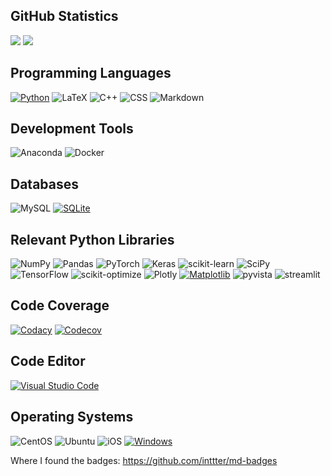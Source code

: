 ## GitHub Statistics
![](https://github-readme-streak-stats.herokuapp.com/?user=leondeligny&theme=dark&hide_border=false)
![](https://github-readme-stats.vercel.app/api?username=leondeligny&theme=dark&hide_border=false&include_all_commits=true&count_private=true)

## Programming Languages
[![Python](https://img.shields.io/badge/Python-3776AB?logo=python&logoColor=fff)](#)
![LaTeX](https://img.shields.io/badge/latex-%23008080.svg?style=flat&logo=latex&logoColor=white) 
![C++](https://img.shields.io/badge/C%2B%2B-00599C?style=flat&logo=c%2B%2B&logoColor=white)
![CSS](https://img.shields.io/badge/Tailwind_CSS-06B6D4?style=flat&logo=tailwind-css&logoColor=white)
![Markdown](https://img.shields.io/badge/markdown-%23000000.svg?style=flat&logo=markdown&logoColor=white)

## Development Tools
![Anaconda](https://img.shields.io/badge/Anaconda-%2344A833.svg?style=flat&logo=anaconda&logoColor=white)
![Docker](https://img.shields.io/badge/docker-%230db7ed.svg?style=flat&logo=docker&logoColor=white)

## Databases
![MySQL](https://img.shields.io/badge/mysql-%2300f.svg?style=flat&logo=mysql&logoColor=white)
[![SQLite](https://img.shields.io/badge/SQLite-%2307405e.svg?logo=sqlite&logoColor=white)](#)

## Relevant Python Libraries
![NumPy](https://img.shields.io/badge/numpy-%23013243.svg?style=flat&logo=numpy&logoColor=white)
![Pandas](https://img.shields.io/badge/pandas-%23150458.svg?style=flat&logo=pandas&logoColor=white)
![PyTorch](https://img.shields.io/badge/PyTorch-%23EE4C2C.svg?style=flat&logo=PyTorch&logoColor=white)
![Keras](https://img.shields.io/badge/Keras-%23D00000.svg?style=flat&logo=Keras&logoColor=white)
![scikit-learn](https://img.shields.io/badge/scikit--learn-%23F7931E.svg?style=flat&logo=scikit-learn&logoColor=white)
![SciPy](https://img.shields.io/badge/SciPy-%230C55A5.svg?style=flat&logo=scipy&logoColor=%white)
![TensorFlow](https://img.shields.io/badge/TensorFlow-%23FF6F00.svg?style=flat&logo=TensorFlow&logoColor=white) 
![scikit-optimize](https://img.shields.io/badge/scikit--optimize-F7931E?style=flat&logo=scikit-learn&logoColor=white)
![Plotly](https://img.shields.io/badge/plotly-%233F4F75.svg?style=flat&logo=Plotly&logoColor=white)
[![Matplotlib](https://custom-icon-badges.demolab.com/badge/Matplotlib-71D291?logo=matplotlib&logoColor=fff)](#)
![pyvista](https://img.shields.io/badge/PyVista-007D66?style=flat&logo=Pyvista&logoColor=white)
![streamlit](https://img.shields.io/badge/Streamlit-FF4B4B?style=flat&logo=streamlit&logoColor=white)

## Code Coverage
[![Codacy](https://img.shields.io/badge/Codacy-222F29?logo=codacy&logoColor=fff)](#)
[![Codecov](https://img.shields.io/badge/Codecov-F01F7A?logo=codecov&logoColor=fff)](#)

## Code Editor
[![Visual Studio Code](https://custom-icon-badges.demolab.com/badge/Visual%20Studio%20Code-0078d7.svg?logo=vsc&logoColor=white)](#)

## Operating Systems
![CentOS](https://img.shields.io/badge/Cent%20OS-262577?style=flat&logo=CentOS&logoColor=white)
![Ubuntu](https://img.shields.io/badge/Ubuntu-E95420?style=flat&logo=ubuntu&logoColor=white)
![iOS](https://img.shields.io/badge/iOS-000000?style=flat&logo=ios&logoColor=white)
[![Windows](https://custom-icon-badges.demolab.com/badge/Windows-0078D6?logo=windows11&logoColor=white)](#)

Where I found the badges: https://github.com/inttter/md-badges
